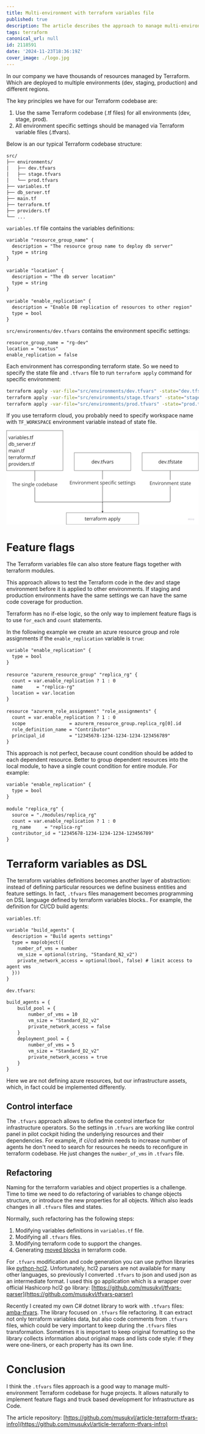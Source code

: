 ```yaml
---
title: Multi-environment with terraform variables file
published: true
description: The article describes the approach to manage multi-environment Terraform codebase with `.tfvars` files.
tags: terraform
canonical_url: null
id: 2118591
date: '2024-11-23T18:36:19Z'
cover_image: ./logo.jpg
---
```


In our company we have thousands of resources managed by Terraform. Which are deployed to multiple environments (dev, staging, production) and different regions.

The key principles we have for our Terraform codebase are:
1. Use the same Terraform codebase (.tf files) for all environments (dev, stage, prod).
2. All environment specific settings should be managed via Terraform variable files (.tfvars).

Below is an our typical Terraform codebase structure:

```tree
src/
├── environments/
│   ├── dev.tfvars
│   ├── stage.tfvars
│   └── prod.tfvars
├── variables.tf
├── db_server.tf
├── main.tf
├── terraform.tf
├── providers.tf
└── ...
```

`variables.tf` file contains the variables definitions:
```hcl
variable "resource_group_name" {
  description = "The resource group name to deploy db server"
  type = string
}

variable "location" {
  description = "The db server location"
  type = string
}

variable "enable_replication" {
  description = "Enable DB replication of resources to other region"
  type = bool
}
```

`src/environments/dev.tfvars` contains the environment specific settings:


```hcl
resource_group_name = "rg-dev"
location = "eastus"
enable_replication = false
```

Each environment has corresponding terraform state. So we need to specify the state file and `.tfvars` file to run `terraform apply` command for specific environment:

```bash
terraform apply -var-file="src/environments/dev.tfvars" -state="dev.tfstate"
terraform apply -var-file="src/environments/stage.tfvars" -state="stage.tfstate"
terraform apply -var-file="src/environments/prod.tfvars" -state="prod.tfstate"
```

If you use terraform cloud, you probably need to specify workspace name with `TF_WORKSPACE` environment variable instead of state file.

![Terraform Variables and State Flow](https://raw.githubusercontent.com/musukvl/article-terraform-tfvars-infro/refs/heads/main/tfvars.png)

# Feature flags

The Terraform variables file can also store feature flags together with terraform modules.


This approach allows to test the Terraform code in the dev and stage environment before it is applied to other environments. If staging and production environments have the same settings we can have the same code coverage for production.

Terraform has no if-else logic, so the only way to implement feature flags is to use `for_each` and `count` statements. 

In the following example we create an azure resource group and role assignments if the `enable_replication` variable is `true`:

```hcl
variable "enable_replication" {
  type = bool
}

resource "azurerm_resource_group" "replica_rg" {
  count = var.enable_replication ? 1 : 0
  name     = "replica-rg"
  location = var.location   
}

resource "azurerm_role_assignment" "role_assignments" {
  count = var.enable_replication ? 1 : 0
  scope                = azurerm_resource_group.replica_rg[0].id
  role_definition_name = "Contributor"
  principal_id         = "12345678-1234-1234-1234-123456789"  
}
```

This approach is not perfect, because count condition should be added to each dependent resource. Better to group dependent resources into the local module, to have a single count condition for entire module. For example:

```hcl
variable "enable_replication" {
  type = bool
}

module "replica_rg" {
  source = "./modules/replica_rg"
  count = var.enable_replication ? 1 : 0
  rg_name     = "replica-rg"
  contributor_id = "12345678-1234-1234-1234-123456789"
}
```

# Terraform variables as DSL

The terraform variables definitions becomes another layer of abstraction: instead of defining particular resources we define business entities and feature settings. 
In fact, `.tfvars` files management becomes programming on DSL language defined by terraform variables blocks..
For example, the definition for CI/CD build agents: 

`variables.tf`:
```hcl
variable "build_agents" {
  description = "Build agents settings"
  type = map(object({
    number_of_vms = number
    vm_size = optional(string, "Standard_N2_v2")
    private_network_access = optional(bool, false) # limit access to agent vms
  }))
}
```

`dev.tfvars`:
```hcl
build_agents = {    
    build_pool = {
        number_of_vms = 10
        vm_size = "Standard_D2_v2"
        private_network_access = false
    }
    deployment_pool = {
        number_of_vms = 5
        vm_size = "Standard_D2_v2"
        private_network_access = true
    }
}
```
Here we are not defining azure resources, but our infrastructure assets, which, in fact could be implemented differently.

## Control interface

The `.tfvars` approach allows to define the control interface for infrastructure operators.
So the settings in `.tfvars` are working like control panel in pilot cockpit hiding the underlying resources and their dependencies. 
For example, if ci/cd admin needs to increase number of agents he don't need to search for resources he needs to reconfigure in terraform codebase. He just changes the `number_of_vms` in `.tfvars` file.

## Refactoring

Naming for the terraform variables and object properties is a challenge. 
Time to time we need to do refactoring of variables to change objects structure, or introduce the new properties for all objects. Which also leads changes in all `.tfvars` files and states.

Normally, such refactoring has the following steps:

1. Modifying variables definitions in `variables.tf` file.
2. Modifying all `.tfvars` files.
3. Modifying terraform code to support the changes.
4. Generating [moved blocks](https://developer.hashicorp.com/terraform/language/moved) in terraform code.

For `.tfvars` modification and code generation you can  use python libraries like
[python-hcl2](https://pypi.org/project/python-hcl2).
Unfortunately, hcl2 parsers are not available for many other languages, so previously I converted `.tfvars` to json and used json as an intermediate format.
I used this go application which is a wrapper over official Hashicorp hcl2 go library: [https://github.com/musukvl/tfvars-parser](https://github.com/musukvl/tfvars-parser) 

Recently I created my own C# dotnet library to work with `.tfvars` files: [amba-tfvars](https://github.com/musukvl/amba-tfvars). 
The library focused on `.tfvars` file refactoring. 
It can extract not only terraform variables data, but also code comments from `.tfvars` files, which could be very important to keep during the `.tfvars` files transformation.
Sometimes it is important to keep original formatting so the library collects information about original maps and lists code style: if they were one-liners, or each property has its own line.

# Conclusion

I think the `.tfvars` files approach is a good way to manage multi-environment Terraform codebase for huge projects. It allows naturally to implement feature flags and truck based development for Infrastructure as Code.

The article repository: [https://github.com/musukvl/article-terraform-tfvars-infro](https://github.com/musukvl/article-terraform-tfvars-infro)
